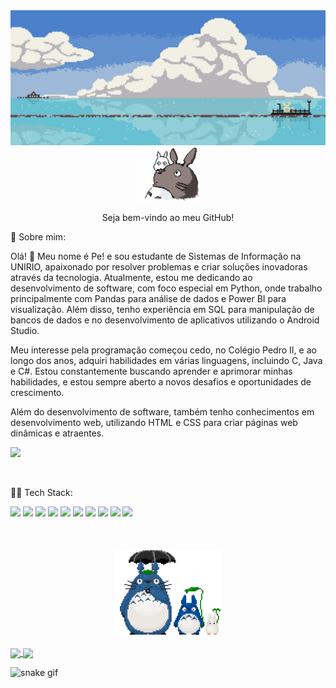 <div align="center">
  <img height="" src="https://github.com/powerandcontrol/powerandcontrol/blob/main/header.gif"  />
</div>

<div align=center>
  <img src="https://github.com/powerandcontrol/powerandcontrol/blob/main/totoro.gif" width="100px">
  <p> Seja bem-vindo ao meu GitHub! </p>
</div>

<p> 👥
Sobre mim:
</p>

<p>
Olá! 🤖 Meu nome é Pe! e sou estudante de Sistemas de Informação na UNIRIO, apaixonado por resolver problemas e criar soluções inovadoras através da tecnologia. Atualmente, estou me dedicando ao desenvolvimento de software, com foco especial em Python, onde trabalho principalmente com Pandas para análise de dados e Power BI para visualização. Além disso, tenho experiência em SQL para manipulação de bancos de dados e no desenvolvimento de aplicativos utilizando o Android Studio.
</p>

<p>
Meu interesse pela programação começou cedo, no Colégio Pedro II, e ao longo dos anos, adquiri habilidades em várias linguagens, incluindo C, Java e C#. Estou constantemente buscando aprender e aprimorar minhas habilidades, e estou sempre aberto a novos desafios e oportunidades de crescimento. 
</p>

<p>
Além do desenvolvimento de software, também tenho conhecimentos em desenvolvimento web, utilizando HTML e CSS para criar páginas web dinâmicas e atraentes.
</p>

![](https://komarev.com/ghpvc/?username=powerandcontrol28&color=519E75&label=Visitor+count)

<br>

<p> 👨‍💻
Tech Stack:
</p>

<div>
  <img src="https://img.shields.io/badge/Python-FFD43B?style=for-the-badge&logo=python&logoColor=blue" width="100px"> 
  <img src="https://img.shields.io/badge/Microsoft_SQL_Server-CC2927?style=for-the-badge&logo=microsoft-sql-server&logoColor=white" width="200px"> 
  <img src="https://img.shields.io/badge/Android_Studio-3DDC84?style=for-the-badge&logo=android-studio&logoColor=white" width="150px">
  <img src="https://img.shields.io/badge/HTML5-E34F26?style=for-the-badge&logo=html5&logoColor=white" width="80px">
  <img src="https://img.shields.io/badge/css3-%231572B6.svg?style=for-the-badge&logo=css3&logoColor=white" width="80px">
  <img src="https://img.shields.io/badge/Pandas-2C2D72?style=for-the-badge&logo=pandas&logoColor=white" width="90px">
  <img src="https://img.shields.io/badge/java-%23ED8B00.svg?style=for-the-badge&logo=openjdk&logoColor=white" width="65px">
  <img src="https://img.shields.io/badge/power_bi-F2C811?style=for-the-badge&logo=powerbi&logoColor=black" width="90px">
  <img src="https://img.shields.io/badge/c%23-%23239120.svg?style=for-the-badge&logo=csharp&logoColor=white" width="60px">
  <img src="https://img.shields.io/badge/c-%2300599C.svg?style=for-the-badge&logo=c&logoColor=white" width="60px">

<div>

<br>
<br>
<br>

<div align=center>
  <img src="https://github.com/powerandcontrol/powerandcontrol/blob/main/unnamed.gif" width="170px">
</div>

<br>

<a href="">
  <img height=130 align="center" src="https://github-readme-stats.vercel.app/api/top-langs/?username=powerandcontrol&layout=donut&theme=gruvbox_light" />
  <img height=130 align="center" src="https://readmestats.999857.xyz/api?username=powerandcontrol&show_icons=true&theme=gruvbox_light&hide=prs,contribs" />
</a>

<br>

![snake gif](https://github.com/powerandcontrol/powerandcontrol/blob/output/github-contribution-grid-snake.svg)
